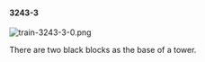 #### 3243-3
![train-3243-3-0.png](https://github.com/lil-lab/nlvr/raw/master/nlvr/train/images/46/train-3243-3-0.png "train-3243-3-0.png")

There are two black blocks as the base of a tower.